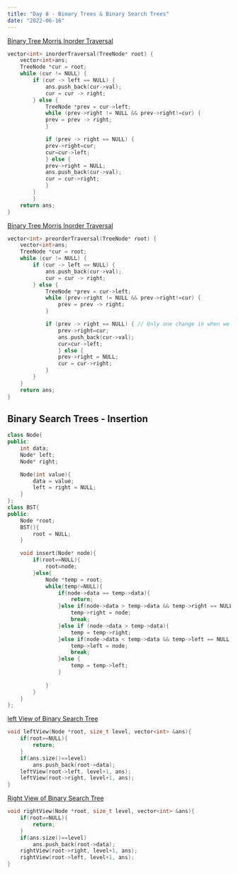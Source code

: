 ```yaml
---
title: "Day 8 - Binary Trees & Binary Search Trees"
date: "2022-06-16"
---
```


[Binary Tree Morris Inorder Traversal](https://leetcode.com/problems/binary-tree-inorder-traversal/)

```cpp
vector<int> inorderTraversal(TreeNode* root) {
    vector<int>ans;
    TreeNode *cur = root;
    while (cur != NULL) {
        if (cur -> left == NULL) {
            ans.push_back(cur->val);
            cur = cur -> right;
        } else {
            TreeNode *prev = cur->left;
            while (prev->right != NULL && prev->right!=cur) {
            prev = prev -> right;
            }

            if (prev -> right == NULL) {
            prev->right=cur;
            cur=cur->left;
            } else {
            prev->right = NULL;
            ans.push_back(cur->val);
            cur = cur->right;
            }
        }
        }
    return ans;
}
```

[Binary Tree Morris Inorder Traversal](https://leetcode.com/problems/binary-tree-preorder-traversal/)

```cpp
vector<int> preorderTraversal(TreeNode* root) {
    vector<int>ans;
    TreeNode *cur = root;
    while (cur != NULL) {
        if (cur -> left == NULL) {
            ans.push_back(cur->val);
            cur = cur -> right;
        } else {
            TreeNode *prev = cur->left;
            while (prev->right != NULL && prev->right!=cur) {
	            prev = prev -> right;
            }

            if (prev -> right == NULL) { // Only one change in when we add an element to the answer array
	            prev->right=cur;
	            ans.push_back(cur->val); 
	            cur=cur->left;
	            } else {
	            prev->right = NULL;
	            cur = cur->right;
            }
        }
    }
    return ans;
}
```

## Binary Search Trees - Insertion

```cpp
class Node{
public:
    int data;
    Node* left;
    Node* right;

    Node(int value){
        data = value;
        left = right = NULL;
    }
};
class BST{
public:
    Node *root;
    BST(){
        root = NULL;
    }

    void insert(Node* node){
        if(root==NULL){
            root=node;
        }else{
            Node *temp = root;
            while(temp!=NULL){
                if(node->data == temp->data){
                    return;
                }else if(node->data > temp->data && temp->right == NULL){
                    temp->right = node;
                    break;
                }else if (node->data > temp->data){
                    temp = temp->right;
                }else if(node->data < temp->data && temp->left == NULL){
                    temp->left = node;
                    break;
                }else {
                    temp = temp->left;
                }
                
            }
        }
    }
};
```

[left View of Binary Search Tree](https://www.hackerrank.com/contests/smart-interviews/challenges/si-left-view-of-tree)
```cpp
void leftView(Node *root, size_t level, vector<int> &ans){
    if(root==NULL){
        return;
    }
    if(ans.size()==level)
        ans.push_back(root->data);
    leftView(root->left, level+1, ans);
    leftView(root->right, level+1, ans);
}
```

[Right View of Binary Search Tree](https://leetcode.com/problems/binary-tree-right-side-view/)

```cpp
void rightView(Node *root, size_t level, vector<int> &ans){
    if(root==NULL){
        return;
    }
    if(ans.size()==level)
        ans.push_back(root->data);
    rightView(root->right, level+1, ans);
    rightView(root->left, level+1, ans);
}
```

